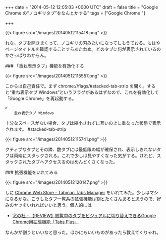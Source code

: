 
+++
date = "2014-05-12 12:05:03 +0000 UTC"
draft = false
title = "Google Chrome の“ノコギリタブ”をなんとかする"
tags = ["Google Chrome "]

+++


{{< figure src="/images/20140512115418.png"  >}}

れな。タブを開きまくって、ノコギリの刃みたいになってしもうておる。もはやページタイトルを確認することすらあたわぬ。どのタブに何が表示されているのかさっぱりわからん。

<div class="section">
    ### 「重ね表示タブ」機能を有効化する
    

{{< figure src="/images/20140512115557.png"  >}}

こからは自己責任で。まず chrome://flags/#stacked-tab-strip を開く。すると“重ね表示タブ Windows”というフラグがあるはずなので、これを有効化して「Google Chrome」を再起動する。

    >
        重ね表示タブ Windows
十分なスペースがない場合、タブは縮小されずに互いの上に重なった状態で表示されます。 #stacked-tab-strip

    


{{< figure src="/images/20140512115741.png"  >}}

クティブなタブとその隣、数タブには最低限の幅が確保され、表示しきれないタブは両端にスタックされる。これで少しは見やすくなった気がする。けれど、スタックされたタブへアクセスるのはめんどくさくなった。

</div>
<div class="section">
    ### 拡張機能をいれてみる
    

{{< figure src="/images/20140512120147.png"  >}}

しに <a href="https://chrome.google.com/webstore/detail/tabman-tabs-manager/hgmnkflcjcohihpdcniifjbafcdelhlm/related">Chrome Web Store - Tabman Tabs Manager</a> をいれてみた。少しはマシになるかな。こうしたタブ一覧系の拡張機能は割とたくさんあると思うので、好みのヤツをいれればいいと思う。個人的には

<ul>
<li><a href="http://www.forest.impress.co.jp/docs/review/20100727_383511.html">窓の杜 - 【REVIEW】閲覧中のタブをビジュアルに切り替えできるGoogle Chrome用拡張機能「Tabs Plus」</a></li>
</ul>なんかが割りといいなと思った。ほかにもいいものがあったら教えてくりゃれ。

</div>

